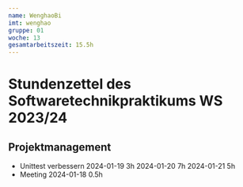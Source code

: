 ```yaml
---
name: WenghaoBi
imt: wenghao
gruppe: 01
woche: 13
gesamtarbeitszeit: 15.5h
---
```


# Stundenzettel des Softwaretechnikpraktikums WS 2023/24

## Projektmanagement
- Unittest verbessern
  2024-01-19 3h
  2024-01-20 7h
  2024-01-21 5h
- Meeting
  2024-01-18 0.5h  
  
    
  